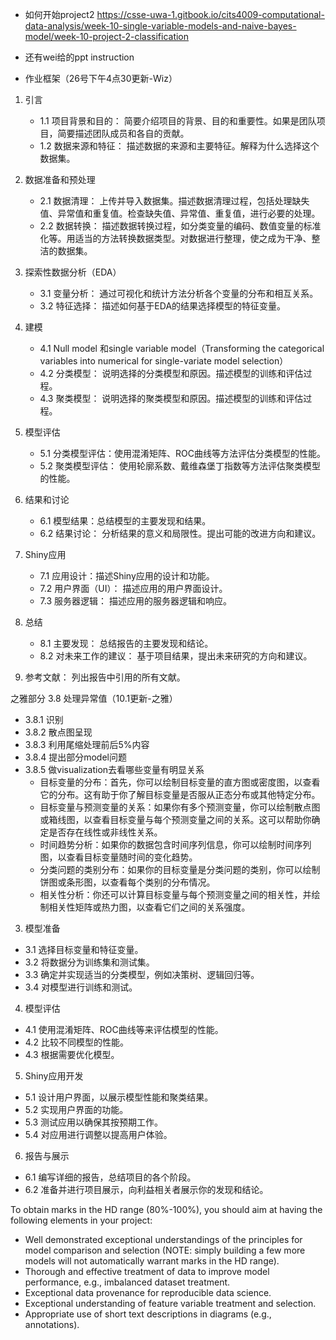 - 如何开始project2 https://csse-uwa-1.gitbook.io/cits4009-computational-data-analysis/week-10-single-variable-models-and-naive-bayes-model/week-10-project-2-classification
- 还有wei给的ppt instruction

- 作业框架（26号下午4点30更新-Wiz）
1. 引言
   - 1.1 项目背景和目的： 简要介绍项目的背景、目的和重要性。如果是团队项目，简要描述团队成员和各自的贡献。
   - 1.2 数据来源和特征： 描述数据的来源和主要特征。解释为什么选择这个数据集。
   
2. 数据准备和预处理 
   - 2.1 数据清理： 上传并导入数据集。描述数据清理过程，包括处理缺失值、异常值和重复值。检查缺失值、异常值、重复值，进行必要的处理。
   - 2.2 数据转换： 描述数据转换过程，如分类变量的编码、数值变量的标准化等。用适当的方法转换数据类型。对数据进行整理，使之成为干净、整洁的数据集。

3. 探索性数据分析（EDA）
   - 3.1 变量分析： 通过可视化和统计方法分析各个变量的分布和相互关系。
   - 3.2 特征选择： 描述如何基于EDA的结果选择模型的特征变量。
   
4. 建模
   - 4.1 Null model 和single variable model（Transforming the categorical variables into numerical for single-variate model selection）
   - 4.2 分类模型： 说明选择的分类模型和原因。描述模型的训练和评估过程。
   - 4.3 聚类模型： 说明选择的聚类模型和原因。描述模型的训练和评估过程。

5. 模型评估
   - 5.1 分类模型评估：使用混淆矩阵、ROC曲线等方法评估分类模型的性能。
   - 5.2 聚类模型评估： 使用轮廓系数、戴维森堡丁指数等方法评估聚类模型的性能。

6. 结果和讨论
   - 6.1 模型结果：总结模型的主要发现和结果。
   - 6.2 结果讨论： 分析结果的意义和局限性。提出可能的改进方向和建议。

7. Shiny应用
   - 7.1 应用设计：描述Shiny应用的设计和功能。
   - 7.2 用户界面（UI）： 描述应用的用户界面设计。
   - 7.3 服务器逻辑： 描述应用的服务器逻辑和响应。
   
8. 总结
   - 8.1 主要发现： 总结报告的主要发现和结论。
   - 8.2 对未来工作的建议： 基于项目结果，提出未来研究的方向和建议。

9. 参考文献： 列出报告中引用的所有文献。

之雅部分
3.8 处理异常值（10.1更新-之雅）
 - 3.8.1 识别
 - 3.8.2 散点图呈现
 - 3.8.3 利用尾缩处理前后5%内容
 - 3.8.4 提出部分model问题
 - 3.8.5 做visualization去看哪些变量有明显关系
      - 目标变量的分布：首先，你可以绘制目标变量的直方图或密度图，以查看它的分布。这有助于你了解目标变量是否服从正态分布或其他特定分布。
      - 目标变量与预测变量的关系：如果你有多个预测变量，你可以绘制散点图或箱线图，以查看目标变量与每个预测变量之间的关系。这可以帮助你确定是否存在线性或非线性关系。
      - 时间趋势分析：如果你的数据包含时间序列信息，你可以绘制时间序列图，以查看目标变量随时间的变化趋势。
      - 分类问题的类别分布：如果你的目标变量是分类问题的类别，你可以绘制饼图或条形图，以查看每个类别的分布情况。
      - 相关性分析：你还可以计算目标变量与每个预测变量之间的相关性，并绘制相关性矩阵或热力图，以查看它们之间的关系强度。

3. 模型准备
 - 3.1 选择目标变量和特征变量。
 - 3.2 将数据分为训练集和测试集。
 - 3.3 确定并实现适当的分类模型，例如决策树、逻辑回归等。
 - 3.4 对模型进行训练和测试。

4. 模型评估
 - 4.1 使用混淆矩阵、ROC曲线等来评估模型的性能。
 - 4.2 比较不同模型的性能。
 - 4.3 根据需要优化模型。

5. Shiny应用开发
 - 5.1 设计用户界面，以展示模型性能和聚类结果。
 - 5.2 实现用户界面的功能。
 - 5.3 测试应用以确保其按预期工作。
 - 5.4 对应用进行调整以提高用户体验。

6. 报告与展示
 - 6.1 编写详细的报告，总结项目的各个阶段。
 - 6.2 准备并进行项目展示，向利益相关者展示你的发现和结论。

To obtain marks in the HD range (80%-100%), you should aim at having the following elements in your project:

- Well demonstrated exceptional understandings of the principles for model comparison and selection (NOTE: simply building a few more models will not automatically warrant marks in the HD range).
- Thorough and effective treatment of data to improve model performance, e.g., imbalanced dataset treatment.
- Exceptional data provenance for reproducible data science.
- Exceptional understanding of feature variable treatment and selection.
- Appropriate use of short text descriptions in diagrams (e.g., annotations).
